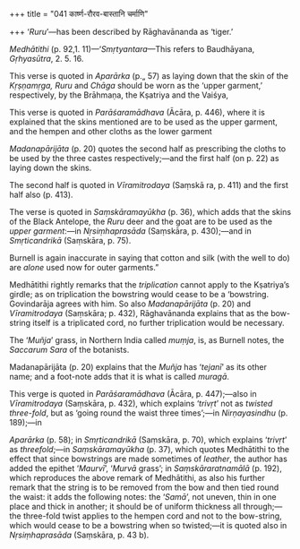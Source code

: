 +++
title = "041 कार्ष्ण-रौरव-बास्तानि चर्माणि"

+++
‘*Ruru*’—has been described by Rāghavānanda as ‘tiger.’

*Medhātithi* (p. 92,1. 11)—‘*Smṛtyantara*—This refers to Baudhāyana,
*Gṛhyasūtra*, 2. 5. 16.

This verse is quoted in *Aparārka* (p.„ 57) as laying down that the skin
of the *Kṛṣṇamṛga, Ruru* and *Chāga* should be worn as the ‘upper
garment,’ respectively, by the Brāhmaṇa, the Kṣatriya and the Vaiśya,

This verse is quoted in *Parāśaramādhava* (Ācāra, p. 446), where it is
explained that the skins mentioned are to be used as the upper garment,
and the hempen and other cloths as the lower garment

*Madanapārijāta* (p. 20) quotes the second half as prescribing the
cloths to be used by the three castes respectively;—and the first half
(on p. 22) as laying down the skins.

The second half is quoted in *Vīramitrodaya* (Saṃskā ra, p. 411) and the
first half also (p. 413).

The verse is quoted in *Saṃskāramayūkha* (p. 36), which adds that the
skins of the Black Antelope, the *Ruru* deer and the goat are to be used
as the *upper garment*:—in *Nṛsiṃhaprasāda* (Saṃskāra, p. 430);—and in
*Smṛticandrikā* (Saṃskāra, p. 75).

Burnell is again inaccurate in saying that cotton and silk (with the
well to do) are *alone* used now for outer garments.”

Medhātithi rightly remarks that the *triplication* cannot apply to the
Kṣatriya’s girdle; as on triplication the bowstring would cease to be a
‘bowstring. Govindarāja agrees with him. So also *Madanapārijāta* (p.
20) and *Vīramitrodaya* (Saṃskāra; p. 432), Rāghavānanda explains that
as the bow-string itself is a triplicated cord, no further triplication
would be necessary.

The ‘*Muñja*’ grass, in Northern India called *muṃja*, is, as Burnell
notes, the *Saccarum Sara* of the botanists.

Madanapārijāta (p. 20) explains that the *Muñja* has ‘*tejanī*’ as its
other name; and a foot-note adds that it is what is called *muragā*.

This verge is quoted in *Parāśaramādhava* (Ācāra, p. 447);—also in
*Vīramitrodaya* (Saṃskāra, p. 432), which explains ‘*trivṛt*’ not as
*twisted three-fold*, but as ‘going round the waist three times’;—in
*Nirṇayasindhu* (p. 189);—in

*Aparārka* (p. 58); in *Smṛticandrikā* (Saṃskāra, p. 70), which explains
‘*trivṛt*’ as *threefold*;—in *Saṃskāramayūkha* (p. 37), which quotes
Medhātithi to the effect that since bowstrings are made sometimes of
*leather*, the author has added the epithet ‘*Maurvī*’, ‘*Murvā* grass’;
in *Saṃskāraratnamālā* (p. 192), which reproduces the above remark of
Medhātithi, as also his further remark that the string is to be removed
from the bow and then tied round the waist: it adds the following notes:
the ‘*Samā*’, not uneven, thin in one place and thick in another; it
should be of uniform thickness all through;—the three-fold twist applies
to the hempen cord and not to the bow-string, which would cease to be a
bowstring when so twisted;—it is quoted also in *Nṛsiṃhaprasāda*
(Saṃskāra, p. 43 b).


